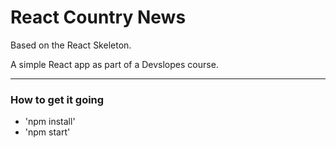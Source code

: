 # React Country News

Based on the React Skeleton.

A simple React app as part of a Devslopes course.

---

### How to get it going

- 'npm install'
- 'npm start'
